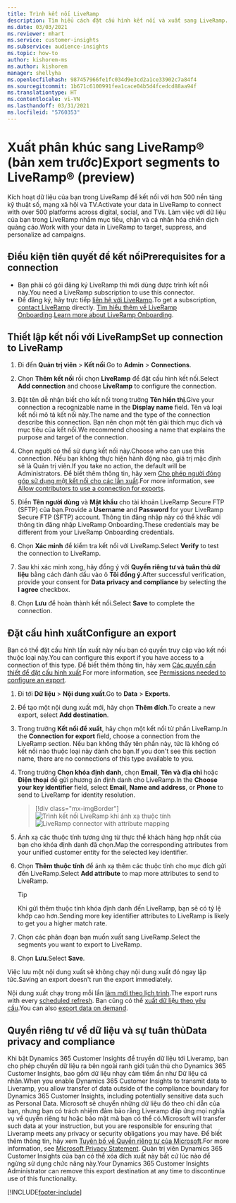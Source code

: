 ```yaml
---
title: Trình kết nối LiveRamp
description: Tìm hiểu cách đặt cấu hình kết nối và xuất sang LiveRamp.
ms.date: 03/03/2021
ms.reviewer: mhart
ms.service: customer-insights
ms.subservice: audience-insights
ms.topic: how-to
author: kishorem-ms
ms.author: kishorem
manager: shellyha
ms.openlocfilehash: 987457966fe1fc034d9e3cd2a1ce33902c7a84f4
ms.sourcegitcommit: 1b671c6100991fea1cace04b5d4fcedcd88aa94f
ms.translationtype: HT
ms.contentlocale: vi-VN
ms.lasthandoff: 03/31/2021
ms.locfileid: "5760353"
---
```

# <a name="export-segments-to-liverampreg-preview"></a><span data-ttu-id="1ee39-103">Xuất phân khúc sang LiveRamp&reg; (bản xem trước)</span><span class="sxs-lookup"><span data-stu-id="1ee39-103">Export segments to LiveRamp&reg; (preview)</span></span>

<span data-ttu-id="1ee39-104">Kích hoạt dữ liệu của bạn trong LiveRamp để kết nối với hơn 500 nền tảng kỹ thuật số, mạng xã hội và TV.</span><span class="sxs-lookup"><span data-stu-id="1ee39-104">Activate your data in LiveRamp to connect with over 500 platforms across digital, social, and TVs.</span></span> <span data-ttu-id="1ee39-105">Làm việc với dữ liệu của bạn trong LiveRamp nhắm mục tiêu, chặn và cá nhân hóa chiến dịch quảng cáo.</span><span class="sxs-lookup"><span data-stu-id="1ee39-105">Work with your data in LiveRamp to target, suppress, and personalize ad campaigns.</span></span>

## <a name="prerequisites-for-a-connection"></a><span data-ttu-id="1ee39-106">Điều kiện tiên quyết để kết nối</span><span class="sxs-lookup"><span data-stu-id="1ee39-106">Prerequisites for a connection</span></span>

- <span data-ttu-id="1ee39-107">Bạn phải có gói đăng ký LiveRamp thì mới dùng được trình kết nối này.</span><span class="sxs-lookup"><span data-stu-id="1ee39-107">You need a LiveRamp subscription to use this connector.</span></span>
- <span data-ttu-id="1ee39-108">Để đăng ký, hãy trực tiếp [liên hệ với LiveRamp](https://liveramp.com/contact/).</span><span class="sxs-lookup"><span data-stu-id="1ee39-108">To get a subscription, [contact LiveRamp](https://liveramp.com/contact/) directly.</span></span> <span data-ttu-id="1ee39-109">[Tìm hiểu thêm về LiveRamp Onboarding](https://liveramp.com/our-platform/data-onboarding/).</span><span class="sxs-lookup"><span data-stu-id="1ee39-109">[Learn more about LiveRamp Onboarding](https://liveramp.com/our-platform/data-onboarding/).</span></span>

## <a name="set-up-connection-to-liveramp"></a><span data-ttu-id="1ee39-110">Thiết lập kết nối với LiveRamp</span><span class="sxs-lookup"><span data-stu-id="1ee39-110">Set up connection to LiveRamp</span></span>

1. <span data-ttu-id="1ee39-111">Đi đến **Quản trị viên** > **Kết nối**.</span><span class="sxs-lookup"><span data-stu-id="1ee39-111">Go to **Admin** > **Connections**.</span></span>

1. <span data-ttu-id="1ee39-112">Chọn **Thêm kết nối** rồi chọn **LiveRamp** để đặt cấu hình kết nối.</span><span class="sxs-lookup"><span data-stu-id="1ee39-112">Select **Add connection** and choose **LiveRamp** to configure the connection.</span></span>

1. <span data-ttu-id="1ee39-113">Đặt tên dễ nhận biết cho kết nối trong trường **Tên hiển thị**.</span><span class="sxs-lookup"><span data-stu-id="1ee39-113">Give your connection a recognizable name in the **Display name** field.</span></span> <span data-ttu-id="1ee39-114">Tên và loại kết nối mô tả kết nối này.</span><span class="sxs-lookup"><span data-stu-id="1ee39-114">The name and the type of the connection describe this connection.</span></span> <span data-ttu-id="1ee39-115">Bạn nên chọn một tên giải thích mục đích và mục tiêu của kết nối.</span><span class="sxs-lookup"><span data-stu-id="1ee39-115">We recommend choosing a name that explains the purpose and target of the connection.</span></span>

1. <span data-ttu-id="1ee39-116">Chọn người có thể sử dụng kết nối này.</span><span class="sxs-lookup"><span data-stu-id="1ee39-116">Choose who can use this connection.</span></span> <span data-ttu-id="1ee39-117">Nếu bạn không thực hiện hành động nào, giá trị mặc định sẽ là Quản trị viên.</span><span class="sxs-lookup"><span data-stu-id="1ee39-117">If you take no action, the default will be Administrators.</span></span> <span data-ttu-id="1ee39-118">Để biết thêm thông tin, hãy xem [Cho phép người đóng góp sử dụng một kết nối cho các lần xuất](connections.md#allow-contributors-to-use-a-connection-for-exports).</span><span class="sxs-lookup"><span data-stu-id="1ee39-118">For more information, see [Allow contributors to use a connection for exports](connections.md#allow-contributors-to-use-a-connection-for-exports).</span></span>

1. <span data-ttu-id="1ee39-119">Điền **Tên người dùng** và **Mật khẩu** cho tài khoản LiveRamp Secure FTP (SFTP) của bạn.</span><span class="sxs-lookup"><span data-stu-id="1ee39-119">Provide a **Username** and **Password** for your LiveRamp Secure FTP (SFTP) account.</span></span>
<span data-ttu-id="1ee39-120">Thông tin đăng nhập này có thể khác với thông tin đăng nhập LiveRamp Onboarding.</span><span class="sxs-lookup"><span data-stu-id="1ee39-120">These credentials may be different from your LiveRamp Onboarding credentials.</span></span>

1. <span data-ttu-id="1ee39-121">Chọn **Xác minh** để kiểm tra kết nối với LiveRamp.</span><span class="sxs-lookup"><span data-stu-id="1ee39-121">Select **Verify** to test the connection to LiveRamp.</span></span>

1. <span data-ttu-id="1ee39-122">Sau khi xác minh xong, hãy đồng ý với **Quyền riêng tư và tuân thủ dữ liệu** bằng cách đánh dấu vào ô **Tôi đồng ý**.</span><span class="sxs-lookup"><span data-stu-id="1ee39-122">After successful verification, provide your consent for **Data privacy and compliance** by selecting the **I agree** checkbox.</span></span>

1. <span data-ttu-id="1ee39-123">Chọn **Lưu** để hoàn thành kết nối.</span><span class="sxs-lookup"><span data-stu-id="1ee39-123">Select **Save** to complete the connection.</span></span>

## <a name="configure-an-export"></a><span data-ttu-id="1ee39-124">Đặt cấu hình xuất</span><span class="sxs-lookup"><span data-stu-id="1ee39-124">Configure an export</span></span>

<span data-ttu-id="1ee39-125">Bạn có thể đặt cấu hình lần xuất này nếu bạn có quyền truy cập vào kết nối thuộc loại này.</span><span class="sxs-lookup"><span data-stu-id="1ee39-125">You can configure this export if you have access to a connection of this type.</span></span> <span data-ttu-id="1ee39-126">Để biết thêm thông tin, hãy xem [Các quyền cần thiết để đặt cấu hình xuất](export-destinations.md#set-up-a-new-export).</span><span class="sxs-lookup"><span data-stu-id="1ee39-126">For more information, see [Permissions needed to configure an export](export-destinations.md#set-up-a-new-export).</span></span>

1. <span data-ttu-id="1ee39-127">Đi tới **Dữ liệu** > **Nội dung xuất**.</span><span class="sxs-lookup"><span data-stu-id="1ee39-127">Go to **Data** > **Exports**.</span></span>

1. <span data-ttu-id="1ee39-128">Để tạo một nội dung xuất mới, hãy chọn **Thêm đích**.</span><span class="sxs-lookup"><span data-stu-id="1ee39-128">To create a new export, select **Add destination**.</span></span>

1. <span data-ttu-id="1ee39-129">Trong trường **Kết nối để xuất**, hãy chọn một kết nối từ phần LiveRamp.</span><span class="sxs-lookup"><span data-stu-id="1ee39-129">In the **Connection for export** field, choose a connection from the LiveRamp section.</span></span> <span data-ttu-id="1ee39-130">Nếu bạn không thấy tên phần này, tức là không có kết nối nào thuộc loại này dành cho bạn.</span><span class="sxs-lookup"><span data-stu-id="1ee39-130">If you don't see this section name, there are no connections of this type available to you.</span></span>

1. <span data-ttu-id="1ee39-131">Trong trường **Chọn khóa định danh**, chọn **Email**,  **Tên và địa chỉ** hoặc **Điện thoại** để gửi phương án định danh cho LiveRamp.</span><span class="sxs-lookup"><span data-stu-id="1ee39-131">In the **Choose your key identifier** field, select **Email**,  **Name and address**, or **Phone** to send to LiveRamp for identity resolution.</span></span>
   > [!div class="mx-imgBorder"]
   > <span data-ttu-id="1ee39-132">![Trình kết nối LiveRamp khi ánh xạ thuộc tính](media/export-liveramp-segments.png "Trình kết nối LiveRamp khi ánh xạ thuộc tính")</span><span class="sxs-lookup"><span data-stu-id="1ee39-132">![LiveRamp connector with attribute mapping](media/export-liveramp-segments.png "LiveRamp connector with attribute mapping")</span></span>

1. <span data-ttu-id="1ee39-133">Ánh xạ các thuộc tính tương ứng từ thực thể khách hàng hợp nhất của bạn cho khóa định danh đã chọn.</span><span class="sxs-lookup"><span data-stu-id="1ee39-133">Map the corresponding attributes from your unified customer entity for the selected key identifier.</span></span>

1. <span data-ttu-id="1ee39-134">Chọn **Thêm thuộc tính** để ánh xạ thêm các thuộc tính cho mục đích gửi đến LiveRamp.</span><span class="sxs-lookup"><span data-stu-id="1ee39-134">Select **Add attribute** to map more attributes to send to LiveRamp.</span></span>

   > [!TIP]
   > <span data-ttu-id="1ee39-135">Khi gửi thêm thuộc tính khóa định danh đến LiveRamp, bạn sẽ có tỷ lệ khớp cao hơn.</span><span class="sxs-lookup"><span data-stu-id="1ee39-135">Sending more key identifier attributes to LiveRamp is likely to get you a higher match rate.</span></span>

1. <span data-ttu-id="1ee39-136">Chọn các phân đoạn bạn muốn xuất sang LiveRamp.</span><span class="sxs-lookup"><span data-stu-id="1ee39-136">Select the segments you want to export to LiveRamp.</span></span>

1. <span data-ttu-id="1ee39-137">Chọn **Lưu**.</span><span class="sxs-lookup"><span data-stu-id="1ee39-137">Select **Save**.</span></span>

<span data-ttu-id="1ee39-138">Việc lưu một nội dung xuất sẽ không chạy nội dung xuất đó ngay lập tức.</span><span class="sxs-lookup"><span data-stu-id="1ee39-138">Saving an export doesn't run the export immediately.</span></span>

<span data-ttu-id="1ee39-139">Nội dung xuất chạy trong mỗi lần [làm mới theo lịch trình](system.md#schedule-tab).</span><span class="sxs-lookup"><span data-stu-id="1ee39-139">The export runs with every [scheduled refresh](system.md#schedule-tab).</span></span> <span data-ttu-id="1ee39-140">Bạn cũng có thể [xuất dữ liệu theo yêu cầu](export-destinations.md#run-exports-on-demand).</span><span class="sxs-lookup"><span data-stu-id="1ee39-140">You can also [export data on demand](export-destinations.md#run-exports-on-demand).</span></span> 


## <a name="data-privacy-and-compliance"></a><span data-ttu-id="1ee39-141">Quyền riêng tư về dữ liệu và sự tuân thủ</span><span class="sxs-lookup"><span data-stu-id="1ee39-141">Data privacy and compliance</span></span>

<span data-ttu-id="1ee39-142">Khi bật Dynamics 365 Customer Insights để truyền dữ liệu tới Liveramp, bạn cho phép chuyển dữ liệu ra bên ngoài ranh giới tuân thủ cho Dynamics 365 Customer Insights, bao gồm dữ liệu nhạy cảm tiềm ẩn như Dữ liệu cá nhân.</span><span class="sxs-lookup"><span data-stu-id="1ee39-142">When you enable Dynamics 365 Customer Insights to transmit data to Liveramp, you allow transfer of data outside of the compliance boundary for Dynamics 365 Customer Insights, including potentially sensitive data such as Personal Data.</span></span> <span data-ttu-id="1ee39-143">Microsoft sẽ chuyển những dữ liệu đó theo chỉ dẫn của bạn, nhưng bạn có trách nhiệm đảm bảo rằng Liveramp đáp ứng mọi nghĩa vụ về quyền riêng tư hoặc bảo mật mà bạn có thể có.</span><span class="sxs-lookup"><span data-stu-id="1ee39-143">Microsoft will transfer such data at your instruction, but you are responsible for ensuring that Liveramp meets any privacy or security obligations you may have.</span></span> <span data-ttu-id="1ee39-144">Để biết thêm thông tin, hãy xem [Tuyên bố về Quyền riêng tư của Microsoft](https://go.microsoft.com/fwlink/?linkid=396732).</span><span class="sxs-lookup"><span data-stu-id="1ee39-144">For more information, see [Microsoft Privacy Statement](https://go.microsoft.com/fwlink/?linkid=396732).</span></span>
<span data-ttu-id="1ee39-145">Quản trị viên Dynamics 365 Customer Insights của bạn có thể xóa đích xuất này bất cứ lúc nào để ngừng sử dụng chức năng này.</span><span class="sxs-lookup"><span data-stu-id="1ee39-145">Your Dynamics 365 Customer Insights Administrator can remove this export destination at any time to discontinue use of this functionality.</span></span>

[!INCLUDE[footer-include](../includes/footer-banner.md)]
